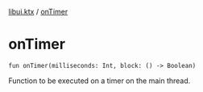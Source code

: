 [libui.ktx](README.md) / [onTimer](on-timer.md)

# onTimer

`fun onTimer(milliseconds: Int, block: () -> Boolean)`

Function to be executed on a timer on the main thread.
